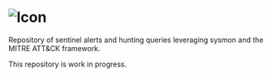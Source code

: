 ![Icon](https://github.com/netevert/sentinel-attack/blob/master/docs/logo.png)
=========

Repository of sentinel alerts and hunting queries leveraging sysmon and the MITRE ATT&CK framework.

This repository is work in progress.